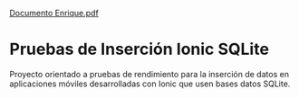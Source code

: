[Documento Enrique.pdf](https://github.com/quiquesk8/pruebasInsercionSQLite/files/6633118/Documento.Enrique.pdf)
# Pruebas de Inserción Ionic SQLite

Proyecto orientado a pruebas de rendimiento para la inserción de datos en aplicaciones móviles desarrolladas con Ionic que usen bases datos SQLite.
